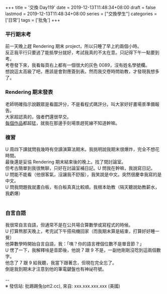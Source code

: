 +++
title = '交換 Day119'
date = 2019-12-13T11:48:34+08:00
draft = false
lastmod = 2019-12-13T11:48:34+08:00
series = ["交換學生"]
categories = ['日常']
tags = ['批兔']
+++
### 平行期末考 
前一天晚上趕 Rendering 期末 project，所以只睡了早上約兩個小時。<br>
反正我平行只要過了能抵學分就好，考試我真的不太在意。只記得下午一點要到考。<br>
考卷發下來，我看每頁右上都有一個很大的灰色 0089，沒有姓名學號欄。<br>
想說這太高級了吧，應該是會對應簽到表。然而我交卷時問助教，才發現我想多了。<br>

### Rendering 期末發表 
老師明確指示說觀眾是看圖評分，不是看程式碼評分。叫大家好好畫場景準備報告。<br>
大家超認真的，強者們還很早交。<br>
[每個作品](https://graphics.cs.utah.edu/trc/?year=2019)都超猛，就我在那邊手刻場景趕死線不知道幹嘛。<br>
### 複習 
U 周四下課就問我幾時有空讀演算法期末。我挑明說我期末很爆炸，完全不想花時間。<br>
最後還是妥協 Rendering 期末結束後的晚上。找了間討論室。<br>
但考古簡單到我很無聊，只好在討論室補日記。U 問我在幹嘛，我說寫日記。<br>
U 問能不能看（他很客氣，沒讓我不舒服），我笑說是中文。突然很慶幸我寫的是中文。<br>
U 問我問題我就畫白板，有白板真真比較順。我根本助教（隔天聽說助教薪水，我虧爆）<br>
<br>
### 自言自語 
我很常自言自語，但通常不是在公共場合算數學或寫程式的時候。<br>
U 打算熬那天晚上，考完試下午搭飛機回家（而我期末算是結束，打算好好睡一覺）<br>
他算數學時開始自言自語，我：「咦？你的語言裡個位數不是單音節？」<br>
U 愣了一下，我解釋啥是音節後，他說 7 跟 9 不是，一副他剛剛沒唸到這兩個數字。<br>
他念了 7 跟 9 給我聽，我當下跟著念，但現在完全忘了。<br>
倒是我到期末才注意到他的筆電鍵盤也有神祕符號。<br>
<br>
--<br>
※ 發信站: 批踢踢兔(ptt2.cc), 來自: xxx.xxx.xxx.xxx (美國)<br>

